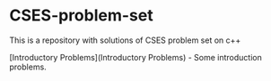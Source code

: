 # CSES-problem-set
This is a repository with solutions of CSES problem set on c++

[Introductory Problems](Introductory Problems) - Some introduction problems.
